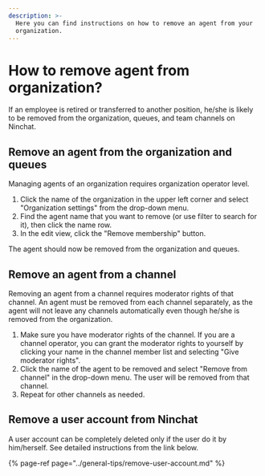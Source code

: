 ```yaml
---
description: >-
  Here you can find instructions on how to remove an agent from your
  organization.
---
```


# How to remove agent from organization?

If an employee is retired or transferred to another position, he/she is likely to be removed from the organization, queues, and team channels on Ninchat.

## Remove an agent from the organization and queues

Managing agents of an organization requires organization operator level.

1. Click the name of the organization in the upper left corner and select "Organization settings" from the drop-down menu.
2. Find the agent name that you want to remove \(or use filter to search for it\), then click the name row.
3. In the edit view, click the "Remove membership" button.

The agent should now be removed from the organization and queues.

## Remove an agent from a channel

Removing an agent from a channel requires moderator rights of that channel. An agent must be removed from each channel separately, as the agent will not leave any channels automatically even though he/she is removed from the organization.

1. Make sure you have moderator rights of the channel. If you are a channel operator, you can grant the moderator rights to yourself by clicking your name in the channel member list and selecting "Give moderator rights".
2. Click the name of the agent to be removed and select "Remove from channel" in the drop-down menu. The user will be removed from that channel.
3. Repeat for other channels as needed.

## Remove a user account from Ninchat <a id="kayttajatilin-poistaminen-ninchatista"></a>

A user account can be completely deleted only if the user do it by him/herself. See detailed instructions from the link below.

{% page-ref page="../general-tips/remove-user-account.md" %}



